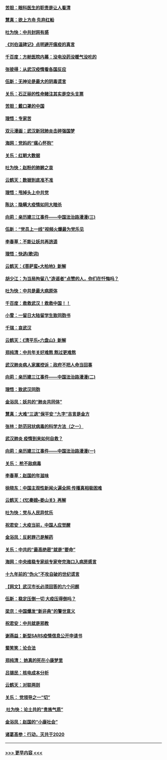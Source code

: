 #### [苦胆：眼科医生的职责是让人看清](../pages/nsc993/n11853840.md?t=02091102) 
#### [慧真：欲上方舟 先弃红船](../pages/nsc993/n11853483.md?t=02091102) 
#### [吐为快：中共封网有感](../pages/nsc993/n11852575.md?t=02091102) 
#### [《刘伯温碑记》点明避开瘟疫的真言](../pages/nsc993/n11852128.md?t=02091102) 
#### [千百度：方舱医院内幕：没电没药没暖气没吃的](../pages/nsc993/n11850211.md?t=02091102) 
#### [张彼得：从武汉疫情看各国反应](../pages/nsc993/n11850102.md?t=02091102) 
#### [伍新：无神论是最大的阴毒谎言](../pages/nsc993/n11846129.md?t=02091102) 
#### [关乐：石正丽的性命赌注其实是空头支票](../pages/nsc993/n11846109.md?t=02091102) 
#### [苦胆：戴口罩的中国](../pages/nsc993/n11845576.md?t=02091102) 
#### [理悟：专家苦](../pages/nsc993/n11845564.md?t=02091102) 
#### [双元漫画：武汉新冠肺炎击碎强国梦](../pages/nsc993/n11843320.md?t=02091102) 
#### [海网：党妈的“瘟心怀抱”](../pages/nsc993/n11840740.md?t=02091102) 
#### [关乐：红朝大数据](../pages/nsc993/n11840675.md?t=02091102) 
#### [吐为快：赵粉的肺腑之哀](../pages/nsc993/n11840618.md?t=02091102) 
#### [云鹤天：数据到底准不准](../pages/nsc993/n11840325.md?t=02091102) 
#### [理悟：甩掉头上中共党](../pages/nsc993/n11838826.md?t=02091102) 
#### [陈达：隐瞒大疫情如同大暗杀](../pages/nsc993/n11838771.md?t=02091102) 
#### [向莉：亲历建三江事件——中国法治路漫漫(三)](../pages/nsc993/n11831825.md?t=02091102) 
#### [伍新：“党员上一线”视频火爆最为党乐见](../pages/nsc993/n11838200.md?t=02091102) 
#### [李春草：不能让妖共再逍遥](../pages/nsc993/n11838102.md?t=02091102) 
#### [理悟：快逃(歌词)](../pages/nsc993/n11838083.md?t=02091102) 
#### [云鹤天：《菩萨蛮▪大柏地》新解](../pages/nsc993/n11838059.md?t=02091102) 
#### [胡少江：为当局拘留八“造谣者”点赞的人，你们在忏悔吗？](../pages/nsc993/n11836801.md?t=02091102) 
#### [吐为快：中共是最大病原体](../pages/nsc993/n11836748.md?t=02091102) 
#### [千百度：救救武汉！救救中国！！](../pages/nsc993/n11836145.md?t=02091102) 
#### [小雪：一留日大陆留学生致同胞书](../pages/nsc993/n11834624.md?t=02091102) 
#### [千瑞：哀武汉](../pages/nsc993/n11833647.md?t=02091102) 
#### [云鹤天：《清平乐▪六盘山》新解](../pages/nsc993/n11833611.md?t=02091102) 
#### [郑纯清：中共年关好难熬 熬过更难熬](../pages/nsc993/n11833489.md?t=02091102) 
#### [武汉肺炎病人家属控诉：政府不把人命当回事](../pages/nsc993/n11833205.md?t=02091102) 
#### [向莉：亲历建三江事件——中国法治路漫漫(二)](../pages/nsc993/n11829102.md?t=02091102) 
#### [理悟：致武汉同胞](../pages/nsc993/n11831522.md?t=02091102) 
#### [金浴凤：妖共的“肺炎共同体”](../pages/nsc993/n11829448.md?t=02091102) 
#### [慧真：大难“三退”保平安 “九字”吉言是金方](../pages/nsc993/n11829501.md?t=02091102) 
#### [张林：防范冠状病毒的科学方法（之一）](../pages/nsc993/n11828618.md?t=02091102) 
#### [武汉肺炎 疫情到来如何自救？](../pages/nsc993/n11827632.md?t=02091102) 
#### [向莉：亲历建三江事件——中国法治路漫漫(一)](../pages/nsc993/n11827190.md?t=02091102) 
#### [关乐： 枪不敌病毒](../pages/nsc993/n11826746.md?t=02091102) 
#### [李春草：赵国的年滋味](../pages/nsc993/n11826321.md?t=02091102) 
#### [徐晓东：中国主观性新闻火遍全网 传播真相极困难](../pages/nsc993/n11826508.md?t=02091102) 
#### [云鹤天：《忆秦娥▪娄山关》再解](../pages/nsc993/n11824682.md?t=02091102) 
#### [吐为快：党与人民异忧乐](../pages/nsc993/n11824660.md?t=02091102) 
#### [祝君安：大疫当前，中国人应觉醒](../pages/nsc993/n11821946.md?t=02091102) 
#### [金浴凤：反躬罪己是解药](../pages/nsc993/n11820280.md?t=02091102) 
#### [关乐：中共的“最高绝密”就是“要命”](../pages/nsc993/n11816946.md?t=02091102) 
#### [海网：中央维稳专家组专家夸完海口入病房感言](../pages/nsc993/n11815138.md?t=02091102) 
#### [十九年前的“伪火”不攻自破的世纪谎言](../pages/nsc993/n11813238.md?t=02091102) 
#### [【网文】武汉市长必须回答的六个问题](../pages/nsc993/n11813848.md?t=02091102) 
#### [伍新：稳定压倒一切 大疫压得倒吗？](../pages/nsc993/n11812634.md?t=02091102) 
#### [梁京：中国爆发“新非典”的警世意义](../pages/nsc993/n11812554.md?t=02091102) 
#### [祝君安：中共就是邪教](../pages/nsc993/n11812431.md?t=02091102) 
#### [谢燕益：新型SARS疫情信息公开申请书](../pages/nsc993/n11808840.md?t=02091102) 
#### [蜀笑笑：论合法](../pages/nsc993/n11808064.md?t=02091102) 
#### [郑纯清： 她真的死在小康梦里](../pages/nsc993/n11806623.md?t=02091102) 
#### [吕锡民：核电成本分析](../pages/nsc993/n11806284.md?t=02091102) 
#### [云鹤天：对联两则](../pages/nsc993/n11805957.md?t=02091102) 
#### [关乐： 党领导之一“切”](../pages/nsc993/n11804505.md?t=02091102) 
#### [ 吐为快：论土共的“贵族气质”](../pages/nsc993/n11804490.md?t=02091102) 
#### [金浴凤：赵国的“小康社会”](../pages/nsc993/n11804452.md?t=02091102) 
#### [诸葛高参：行动，灭共于2020](../pages/nsc993/n11804120.md?t=02091102) 

----
#### [ >>> 更早内容 <<< ](../indexes/nsc993-earlier.md)

